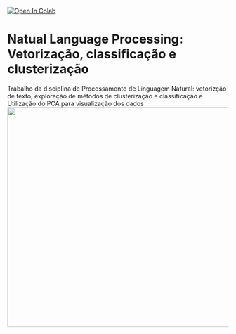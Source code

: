 [![Open In Colab](https://colab.research.google.com/assets/colab-badge.svg)](https://colab.research.google.com/drive/1EKRBU8cfYbo2GCNPeifK1U8MGyHJ9CqV?usp=sharing)

<h1>Natual Language Processing: Vetorização, classificação e clusterização</h1>
Trabalho da disciplina de Processamento de Linguagem Natural: vetorizção de texto, exploração de métodos de clusterização e classificação e Utilização do PCA para visualização dos dados

<center>
<img src="https://drive.google.com/uc?id=1O0hVXmckWjcKCipbGIcqyMSY-PxG8r34" width="600" height="500">
</center>
